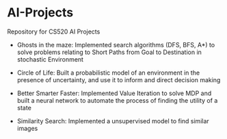 # AI-Projects
Repository for CS520 AI Projects

- Ghosts in the maze: Implemented search algorithms (DFS, BFS, A*) to solve problems relating to Short Paths from Goal to Destination in stochastic Environment

- Circle of Life: Built a probabilistic model of an environment in the presence of uncertainty, and use it to inform and direct decision making

- Better Smarter Faster:  Implemented Value Iteration to solve MDP and built a neural network to automate the process of finding the utility of a state

- Similarity Search: Implemented a unsupervised model to find similar images
